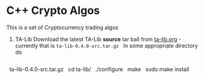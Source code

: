 # C++ Crypto Algos

This is a set of Cryptocurrency trading algos

1. TA-Lib
   Download the latest TA-Lib **source** tar ball from [ta-lib.org](https://www.ta-lib.org/hdr_dw.html) - currently that is `ta-lib-0.4.0-src.tar.gz`
   
   In some appropriate directory do
   
   ```shell
   ta-lib-0.4.0-src.tar.gz
   cd ta-lib/
   ./configure
   make
   sudo make install
